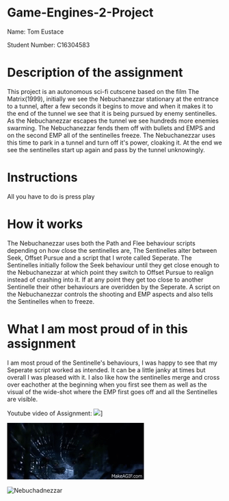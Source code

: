 # Game-Engines-2-Project
Name: Tom Eustace

Student Number: C16304583
# Description of the assignment
This project is an autonomous sci-fi cutscene based on the film The Matrix(1999), initially we see the Nebuchanezzar stationary at the entrance to a tunnel, after a few seconds it begins to move and when it makes it to the end of the tunnel we see that it is being pursued by enemy sentinelles. As the Nebuchanezzar escapes the tunnel we see hundreds more enemies swarming. The Nebuchanezzar fends them off with bullets and EMPS and on the second EMP all of the sentinelles freeze. The Nebuchanezzar uses this time to park in a tunnel and turn off it's power, cloaking it. At the end we see the sentinelles start up again and pass by the tunnel unknowingly.
# Instructions
All you have to do is press play
# How it works
The Nebuchanezzar uses both the Path and Flee behaviour scripts depending on how close the sentinelles are, The Sentinelles alter between Seek, Offset Pursue and a script that I wrote called Seperate. The Sentinelles initially follow the Seek behaviour until they get close enough to the Nebuchanezzar at which point they switch to Offset Pursue to realign instead of crashing into it. If at any point they get too close to another Sentinelle their other behaviours are overidden by the Seperate. A script on the Nebuchanezzar controls the shooting and EMP aspects and also tells the Sentinelles when to freeze.
# What I am most proud of in this assignment
I am most proud of the Sentinelle's behaviours, I was happy to see that my Seperate script worked as intended. It can be a little janky at times but overall I was pleased with it. I also like how the sentinelles merge and cross over eachother at the beginning when you first see them as well as the visual of the wide-shot where the EMP first goes off and all the Sentinelles are visible.

Youtube video of Assignment:
[![](https://www.youtube.com/upload_thumbnail?v=LDsHeReBJmo&t=hqdefault&ts=1557182686741)](https://youtu.be/LDsHeReBJmo)]

![](sent.gif)

![Nebuchadnezzar](https://images4.alphacoders.com/962/thumb-1920-962514.jpg)
